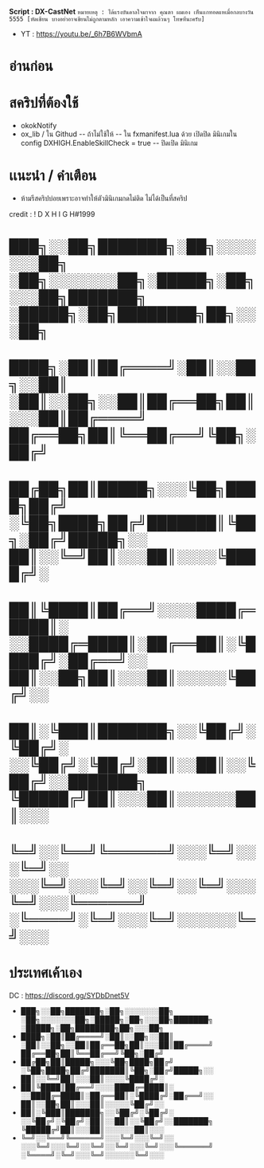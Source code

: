**Script : DX-CastNet**
`หมายเหตุ : ได้แรงบันดาลใจมาจาก คุณตา ผมเอง เห็นเเกทอดแหเมื่อกลบางวัน 5555 [หัดเขียน บางอย่าอาจเขียนไม่ถูกตามหลัก เอาความเข้าใจผมล้วนๆ โทษทีนะครับ]`

- YT : https://youtu.be/_6h7B6WVbmA

# อ่านก่อน
# สคริปที่ต้องใช้
+ okokNotify
+ ox_lib / ใน Githud -- ถ้าไม่ใช้ให้ -- ใน fxmanifest.lua ด้วย เปิดปิด มินิเกมใน config DXHIGH.EnableSkillCheck = true -- ปิดเปิด มินิเกม


# เเนะนำ / คำเตือน
+ ห้ามรีสคริปบ่อยเพราะอาจทำให้ตัวมินิเกมกดไม่ติด ไม่ได้เป็นที่สคริป


credit : ! D X H I G H#1999



# ███╗░░██╗███████╗░██╗░░░░░░░██╗  ░██╗░░░░░░░██╗░█████╗░██╗░░░██╗███████╗  ░█████╗░██╗████████╗██╗░░░██╗
# ████╗░██║██╔════╝░██║░░██╗░░██║  ░██║░░██╗░░██║██╔══██╗██║░░░██║██╔════╝  ██╔══██╗██║╚══██╔══╝╚██╗░██╔╝
# ██╔██╗██║█████╗░░░╚██╗████╗██╔╝  ░╚██╗████╗██╔╝███████║╚██╗░██╔╝█████╗░░  ██║░░╚═╝██║░░░██║░░░░╚████╔╝░
# ██║╚████║██╔══╝░░░░████╔═████║░  ░░████╔═████║░██╔══██║░╚████╔╝░██╔══╝░░  ██║░░██╗██║░░░██║░░░░░╚██╔╝░░
# ██║░╚███║███████╗░░╚██╔╝░╚██╔╝░  ░░╚██╔╝░╚██╔╝░██║░░██║░░╚██╔╝░░███████╗  ╚█████╔╝██║░░░██║░░░░░░██║░░░
# ╚═╝░░╚══╝╚══════╝░░░╚═╝░░░╚═╝░░  ░░░╚═╝░░░╚═╝░░╚═╝░░╚═╝░░░╚═╝░░░╚══════╝  ░╚════╝░╚═╝░░░╚═╝░░░░░░╚═╝░░░

# ประเทศเค้าเอง
DC : https://discord.gg/SYDbDnet5V


+ ███╗░░██╗███████╗░██╗░░░░░░░██╗  ░██╗░░░░░░░██╗░█████╗░██╗░░░██╗███████╗  ░█████╗░██╗████████╗██╗░░░██╗
+ ████╗░██║██╔════╝░██║░░██╗░░██║  ░██║░░██╗░░██║██╔══██╗██║░░░██║██╔════╝  ██╔══██╗██║╚══██╔══╝╚██╗░██╔╝
+ ██╔██╗██║█████╗░░░╚██╗████╗██╔╝  ░╚██╗████╗██╔╝███████║╚██╗░██╔╝█████╗░░  ██║░░╚═╝██║░░░██║░░░░╚████╔╝░
+ ██║╚████║██╔══╝░░░░████╔═████║░  ░░████╔═████║░██╔══██║░╚████╔╝░██╔══╝░░  ██║░░██╗██║░░░██║░░░░░╚██╔╝░░
+ ██║░╚███║███████╗░░╚██╔╝░╚██╔╝░  ░░╚██╔╝░╚██╔╝░██║░░██║░░╚██╔╝░░███████╗  ╚█████╔╝██║░░░██║░░░░░░██║░░░
+ ╚═╝░░╚══╝╚══════╝░░░╚═╝░░░╚═╝░░  ░░░╚═╝░░░╚═╝░░╚═╝░░╚═╝░░░╚═╝░░░╚══════╝  ░╚════╝░╚═╝░░░╚═╝░░░░░░╚═╝░░░